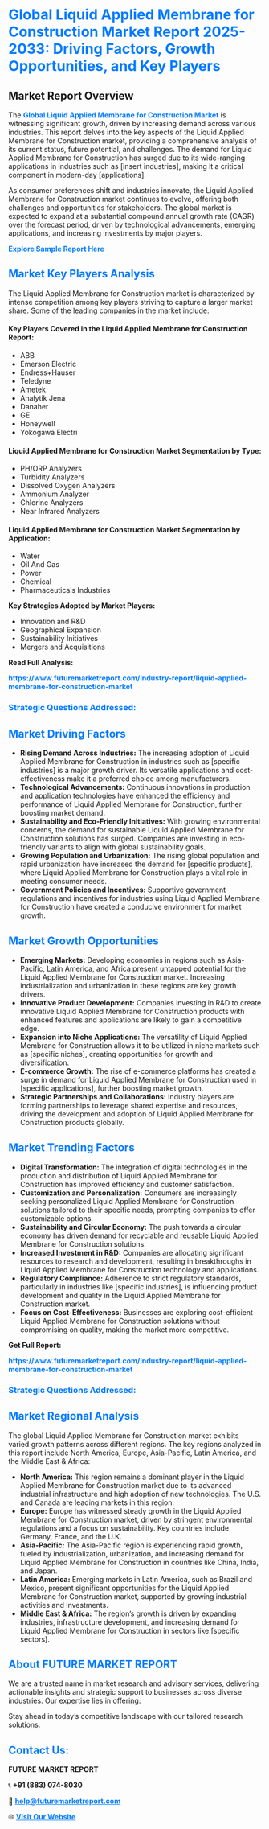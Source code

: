 <h1 style="color: #007BFF;">Global Liquid Applied Membrane for Construction Market Report 2025-2033: Driving Factors, Growth Opportunities, and Key Players</h1>

<section id="overview">
<h2>Market Report Overview</h2>
<p>The <a href="https://www.futuremarketreport.com/industry-report/liquid-applied-membrane-for-construction-market" style="color: #007BFF; text-decoration: none;"><strong>Global Liquid Applied Membrane for Construction Market</strong></a> is witnessing significant growth, driven by increasing demand across various industries. This report delves into the key aspects of the Liquid Applied Membrane for Construction market, providing a comprehensive analysis of its current status, future potential, and challenges. The demand for Liquid Applied Membrane for Construction has surged due to its wide-ranging applications in industries such as [insert industries], making it a critical component in modern-day [applications].</p>
<p>As consumer preferences shift and industries innovate, the Liquid Applied Membrane for Construction market continues to evolve, offering both challenges and opportunities for stakeholders. The global market is expected to expand at a substantial compound annual growth rate (CAGR) over the forecast period, driven by technological advancements, emerging applications, and increasing investments by major players.</p>
</section>

<section id="overview">
<p><a href="https://www.futuremarketreport.com/request-sample/reportId=34798" style="color: #007BFF; text-decoration: none;"><strong>Explore Sample Report Here</strong></a></p>
</section>

<section id="key-players">
<h2 style="color: #007BFF;">Market Key Players Analysis</h2>
<p>The Liquid Applied Membrane for Construction market is characterized by intense competition among key players striving to capture a larger market share. Some of the leading companies in the market include:</p>
<h4>Key Players Covered in the Liquid Applied Membrane for Construction Report:</h4>
<ul><li>ABB</li><li>Emerson Electric</li><li>Endress+Hauser</li><li>Teledyne</li><li>Ametek</li><li>Analytik Jena</li><li>Danaher</li><li>GE</li><li>Honeywell</li><li>Yokogawa Electri</li></ul>
<h4>Liquid Applied Membrane for Construction Market Segmentation by Type:</h4>
<ul><li>PH/ORP Analyzers</li><li>Turbidity Analyzers</li><li>Dissolved Oxygen Analyzers</li><li>Ammonium Analyzer</li><li>Chlorine Analyzers</li><li>Near Infrared Analyzers</li></ul>

<h4>Liquid Applied Membrane for Construction Market Segmentation by Application:</h4>
<ul><li>Water</li><li>Oil And Gas</li><li>Power</li><li>Chemical</li><li>Pharmaceuticals Industries</li></ul>
<p><strong>Key Strategies Adopted by Market Players:</strong></p>
<ul>
<li>Innovation and R&D</li>
<li>Geographical Expansion</li>
<li>Sustainability Initiatives</li>
<li>Mergers and Acquisitions</li>
</ul>
</section>

<section>
<p><strong>Read Full Analysis: </strong></p><a href="https://www.futuremarketreport.com/industry-report/liquid-applied-membrane-for-construction-market" style="color: #007BFF; text-decoration: none;"><strong>https://www.futuremarketreport.com/industry-report/liquid-applied-membrane-for-construction-market</strong></a>
<h3 style="color: #007BFF;">Strategic Questions Addressed:</h3>
</section>

<section id="driving-factors">
<h2 style="color: #007BFF;">Market Driving Factors</h2>
<ul>
<li><strong>Rising Demand Across Industries:</strong> The increasing adoption of Liquid Applied Membrane for Construction in industries such as [specific industries] is a major growth driver. Its versatile applications and cost-effectiveness make it a preferred choice among manufacturers.</li>
<li><strong>Technological Advancements:</strong> Continuous innovations in production and application technologies have enhanced the efficiency and performance of Liquid Applied Membrane for Construction, further boosting market demand.</li>
<li><strong>Sustainability and Eco-Friendly Initiatives:</strong> With growing environmental concerns, the demand for sustainable Liquid Applied Membrane for Construction solutions has surged. Companies are investing in eco-friendly variants to align with global sustainability goals.</li>
<li><strong>Growing Population and Urbanization:</strong> The rising global population and rapid urbanization have increased the demand for [specific products], where Liquid Applied Membrane for Construction plays a vital role in meeting consumer needs.</li>
<li><strong>Government Policies and Incentives:</strong> Supportive government regulations and incentives for industries using Liquid Applied Membrane for Construction have created a conducive environment for market growth.</li>
</ul>
</section>

<section id="growth-opportunities">
<h2 style="color: #007BFF;">Market Growth Opportunities</h2>
<ul>
<li><strong>Emerging Markets:</strong> Developing economies in regions such as Asia-Pacific, Latin America, and Africa present untapped potential for the Liquid Applied Membrane for Construction market. Increasing industrialization and urbanization in these regions are key growth drivers.</li>
<li><strong>Innovative Product Development:</strong> Companies investing in R&D to create innovative Liquid Applied Membrane for Construction products with enhanced features and applications are likely to gain a competitive edge.</li>
<li><strong>Expansion into Niche Applications:</strong> The versatility of Liquid Applied Membrane for Construction allows it to be utilized in niche markets such as [specific niches], creating opportunities for growth and diversification.</li>
<li><strong>E-commerce Growth:</strong> The rise of e-commerce platforms has created a surge in demand for Liquid Applied Membrane for Construction used in [specific applications], further boosting market growth.</li>
<li><strong>Strategic Partnerships and Collaborations:</strong> Industry players are forming partnerships to leverage shared expertise and resources, driving the development and adoption of Liquid Applied Membrane for Construction products globally.</li>
</ul>
</section>

<section id="trending-factors">
<h2 style="color: #007BFF;">Market Trending Factors</h2>
<ul>
<li><strong>Digital Transformation:</strong> The integration of digital technologies in the production and distribution of Liquid Applied Membrane for Construction has improved efficiency and customer satisfaction.</li>
<li><strong>Customization and Personalization:</strong> Consumers are increasingly seeking personalized Liquid Applied Membrane for Construction solutions tailored to their specific needs, prompting companies to offer customizable options.</li>
<li><strong>Sustainability and Circular Economy:</strong> The push towards a circular economy has driven demand for recyclable and reusable Liquid Applied Membrane for Construction solutions.</li>
<li><strong>Increased Investment in R&D:</strong> Companies are allocating significant resources to research and development, resulting in breakthroughs in Liquid Applied Membrane for Construction technology and applications.</li>
<li><strong>Regulatory Compliance:</strong> Adherence to strict regulatory standards, particularly in industries like [specific industries], is influencing product development and quality in the Liquid Applied Membrane for Construction market.</li>
<li><strong>Focus on Cost-Effectiveness:</strong> Businesses are exploring cost-efficient Liquid Applied Membrane for Construction solutions without compromising on quality, making the market more competitive.</li>
</ul>
</section>

<section>
<p><strong>Get Full Report: </strong></p><a href="https://www.futuremarketreport.com/industry-report/liquid-applied-membrane-for-construction-market" style="color: #007BFF; text-decoration: none;"><strong>https://www.futuremarketreport.com/industry-report/liquid-applied-membrane-for-construction-market</strong></a>
<h3 style="color: #007BFF;">Strategic Questions Addressed:</h3>
</section>


<section id="regional-analysis">
<h2 style="color: #007BFF;">Market Regional Analysis</h2>
<p>The global Liquid Applied Membrane for Construction market exhibits varied growth patterns across different regions. The key regions analyzed in this report include North America, Europe, Asia-Pacific, Latin America, and the Middle East & Africa:</p>
<ul>
<li><strong>North America:</strong> This region remains a dominant player in the Liquid Applied Membrane for Construction market due to its advanced industrial infrastructure and high adoption of new technologies. The U.S. and Canada are leading markets in this region.</li>
<li><strong>Europe:</strong> Europe has witnessed steady growth in the Liquid Applied Membrane for Construction market, driven by stringent environmental regulations and a focus on sustainability. Key countries include Germany, France, and the U.K.</li>
<li><strong>Asia-Pacific:</strong> The Asia-Pacific region is experiencing rapid growth, fueled by industrialization, urbanization, and increasing demand for Liquid Applied Membrane for Construction in countries like China, India, and Japan.</li>
<li><strong>Latin America:</strong> Emerging markets in Latin America, such as Brazil and Mexico, present significant opportunities for the Liquid Applied Membrane for Construction market, supported by growing industrial activities and investments.</li>
<li><strong>Middle East & Africa:</strong> The region’s growth is driven by expanding industries, infrastructure development, and increasing demand for Liquid Applied Membrane for Construction in sectors like [specific sectors].</li>
</ul>
</section>

<footer>
<h2 style="color: #007BFF;">About FUTURE MARKET REPORT</h2>
<p>We are a trusted name in market research and advisory services, delivering actionable insights and strategic support to businesses across diverse industries. Our expertise lies in offering:</p>

<p>Stay ahead in today’s competitive landscape with our tailored research solutions.</p>

<h2 style="color: #007BFF;">Contact Us:</h2>
<p><strong>FUTURE MARKET REPORT</strong></p>
<p>📞 <strong>+91 (883) 074-8030</strong></p>
<p>📧 <strong><a href="mailto:help@futuremarketreport.com" style="color: #007BFF;">help@futuremarketreport.com</a></strong></p>
<p>🌐 <strong><a href="https://www.futuremarketreport.com/" style="color: #007BFF;">Visit Our Website</a></strong></p>
</footer>